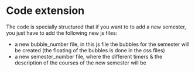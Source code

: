 # Code extension

The code is specially structured that if you want to to add a new semester, you just have to add the following new js files:
 - a new bubble_number file, in this js file the bubbles for the semester will be created (the floating of the bubbles is done in the css files)
 - a new semester_number file, where the different timers & the description of the courses of the new semester will be
